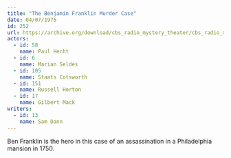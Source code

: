 ```yaml
---
title: "The Benjamin Franklin Murder Case"
date: 04/07/1975
id: 252
url: https://archive.org/download/cbs_radio_mystery_theater/cbs_radio_mystery_theater-0251-0300.zip/cbs_radio_mystery_theater-0251-0300%2Fcbsrmt_0252_the_benjamin_franklin_murder_case.mp3
actors:  
  - id: 58
    name: Paul Hecht  
  - id: 6
    name: Marian Seldes  
  - id: 105
    name: Staats Cotsworth  
  - id: 151
    name: Russell Horton  
  - id: 17
    name: Gilbert Mack
writers:  
  - id: 13
    name: Sam Dann
---
```

Ben Franklin is the hero in this case of an assassination in a Philadelphia mansion in 1750.